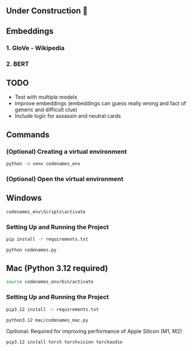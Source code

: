 ## Under Construction 🚧

## Embeddings

### 1. GloVe - Wikipedia
### 2. BERT 

## TODO

- Test with multiple models
- Improve embeddings (embeddings can guess really wrong and fact of generic and difficult clue)
- Include logic for assassin and neutral cards

## Commands

### (Optional) Creating a virtual environment

```bash
python -m venv codenames_env
```

### (Optional) Open the virtual environment

## Windows
```bash
codenames_env\Scripts\activate
```
### Setting Up and Running the Project

```bash
pip install -r requirements.txt
```

```bash
python codenames.py
```

## Mac (Python 3.12 required)
```bash
source codenames_env/bin/activate
```

### Setting Up and Running the Project

```bash
pip3.12 install -r requirements.txt
```

```bash
python3.12 mac/codenames_mac.py
```

Opitional: Required for improving performance of Apple Silicon (M1, M2)
```bash
pip3.12 install torch torchvision torchaudio
```
